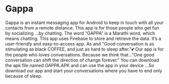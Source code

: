 # Gappa #

Gappa is an instant messaging app for Android to keep in touch with all your contacts from a remote distance.
This app is for those people who get fun by socializing ...by chatting.
The word “GAPPA” is a Marathi word, which means chatting. This app uses Firebase to store and retrieve the data.
It’s a user-friendly and easy-to-access app.
As and 
"Good conversation 
is as stimulating as black COFFEE,
and just as hard to sleep after."💕
Our app is for the people who loves conversations.
Because we think that..."One good conversation can shift the direction of change forever."
You can download the apk file named GAPPA.APK and can use the app in your device ...So download our app and start your conversations where you 
have to end only because of sleep.


